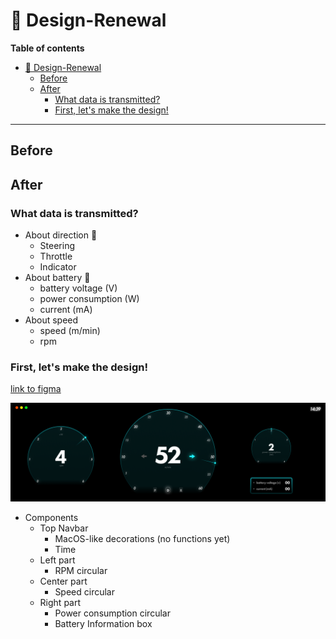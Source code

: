 # :art: Design-Renewal
**Table of contents**
- [:art: Design-Renewal](#art-design-renewal)
  - [Before](#before)
  - [After](#after)
    - [What data is transmitted?](#what-data-is-transmitted)
    - [First, let's make the design!](#first-lets-make-the-design)

<hr>

## Before

## After
### What data is transmitted?
- About direction 🔽
  - Steering
  - Throttle
  - Indicator
- About battery 🔋
  - battery voltage (V)
  - power consumption (W)
  - current (mA)
- About speed
  - speed (m/min)
  - rpm

### First, let's make the design!

[link to figma](https://www.figma.com/file/AbLx0dzamewmdk4J5WxrAq/DES02-PiRacer-Instrument-Dashboard?type=design&node-id=0%3A1&mode=design&t=hcxtPzIukX6i8xZH-1)


<img src="./imgs/dashboard.png" alt="DASHBOARD_IMG">

- Components
  - Top Navbar
    - MacOS-like decorations (no functions yet)
    - Time
  - Left part
    - RPM circular
  - Center part
    - Speed circular
  - Right part
    - Power consumption circular
    - Battery Information box
